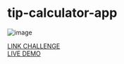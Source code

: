 # tip-calculator-app

![image](https://github.com/JonathanManzanoDiaz/tip-calculator-app/assets/43423216/9bdf34e1-645b-460c-a969-6b0f5d058f2b)


[LINK CHALLENGE](https://www.frontendmentor.io/challenges/tip-calculator-app-ugJNGbJUX)
<br>
[LIVE DEMO](https://jonathanmanzanodiaz.github.io/frontendmentor/ALL-CHALLENGES/024-tip-calculator-app/)
